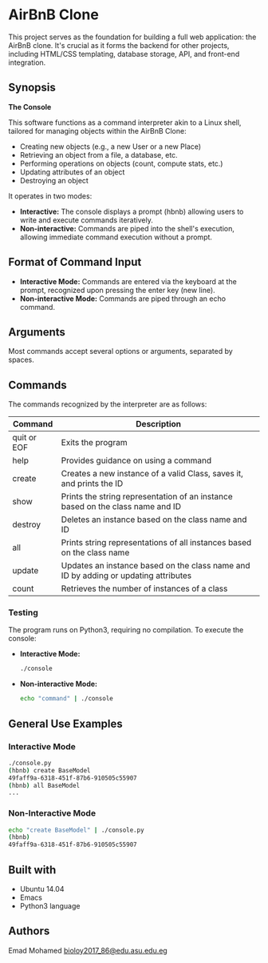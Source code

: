 # AirBnB Clone 

This project serves as the foundation for building a full web application: the AirBnB clone. It's crucial as it forms the backend for other projects, including HTML/CSS templating, database storage, API, and front-end integration.

## Synopsis

**The Console**

This software functions as a command interpreter akin to a Linux shell, tailored for managing objects within the AirBnB Clone:

- Creating new objects (e.g., a new User or a new Place)
- Retrieving an object from a file, a database, etc.
- Performing operations on objects (count, compute stats, etc.)
- Updating attributes of an object
- Destroying an object

It operates in two modes:

- **Interactive:** The console displays a prompt (hbnb) allowing users to write and execute commands iteratively.
- **Non-interactive:** Commands are piped into the shell's execution, allowing immediate command execution without a prompt.

## Format of Command Input

- **Interactive Mode:** Commands are entered via the keyboard at the prompt, recognized upon pressing the enter key (new line).
- **Non-interactive Mode:** Commands are piped through an echo command.

## Arguments

Most commands accept several options or arguments, separated by spaces.

## Commands

The commands recognized by the interpreter are as follows:

| Command | Description |
| ------- | ----------- |
| quit or EOF | Exits the program |
| help | Provides guidance on using a command |
| create | Creates a new instance of a valid Class, saves it, and prints the ID |
| show | Prints the string representation of an instance based on the class name and ID |
| destroy | Deletes an instance based on the class name and ID |
| all | Prints string representations of all instances based on the class name |
| update | Updates an instance based on the class name and ID by adding or updating attributes |
| count | Retrieves the number of instances of a class |


### Testing

The program runs on Python3, requiring no compilation. To execute the console:

- **Interactive Mode:**
  ```bash
  ./console
  ```
- **Non-interactive Mode:**
  ```bash
  echo "command" | ./console
  ```

## General Use Examples

### Interactive Mode

```bash
./console.py
(hbnb) create BaseModel
49faff9a-6318-451f-87b6-910505c55907
(hbnb) all BaseModel
...
```

### Non-Interactive Mode

```bash
echo "create BaseModel" | ./console.py
(hbnb)
49faff9a-6318-451f-87b6-910505c55907
```

## Built with

- Ubuntu 14.04
- Emacs
- Python3 language

## Authors

Emad Mohamed <bioloy2017_86@edu.asu.edu.eg>